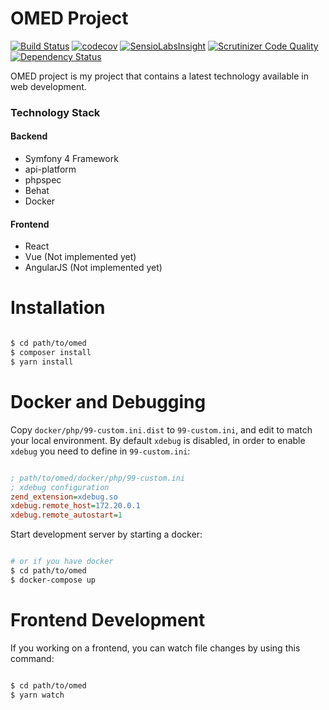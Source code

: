 # OMED Project

[![Build Status](https://travis-ci.org/kilip/omed.svg?branch=master)](https://travis-ci.org/kilip/omed)
[![codecov](https://codecov.io/gh/kilip/omed/branch/master/graph/badge.svg)](https://codecov.io/gh/kilip/omed)
[![SensioLabsInsight](https://insight.sensiolabs.com/projects/a4b2450d-0fce-427a-a7c0-ab451c5a8f93/mini.png)](https://insight.sensiolabs.com/projects/a4b2450d-0fce-427a-a7c0-ab451c5a8f93)
[![Scrutinizer Code Quality](https://scrutinizer-ci.com/g/kilip/omed/badges/quality-score.png?b=master)](https://scrutinizer-ci.com/g/kilip/omed/?branch=master)
[![Dependency Status](https://www.versioneye.com/user/projects/5a93c7d60fb24f11ef24fbbb/badge.svg?style=flat-square)](https://www.versioneye.com/user/projects/5a93c7d60fb24f11ef24fbbb)

OMED project is my project that contains a latest technology available
in web development.

### Technology Stack
#### Backend
- Symfony 4 Framework
- api-platform
- phpspec
- Behat
- Docker
#### Frontend
- React
- Vue (Not implemented yet)
- AngularJS (Not implemented yet)


Installation
====
```bash

$ cd path/to/omed
$ composer install
$ yarn install

```

Docker and Debugging
====
Copy `docker/php/99-custom.ini.dist` to `99-custom.ini`, and edit to match your local environment.
By default `xdebug` is disabled, in order to enable `xdebug` you need to define in `99-custom.ini`:

```ini

; path/to/omed/docker/php/99-custom.ini
; xdebug configuration
zend_extension=xdebug.so
xdebug.remote_host=172.20.0.1
xdebug.remote_autostart=1

```

Start development server by starting a docker: 

```bash

# or if you have docker
$ cd path/to/omed
$ docker-compose up

```

Frontend Development
====
If you working on a frontend, you can watch file changes by using this command: 

```bash

$ cd path/to/omed
$ yarn watch

```
